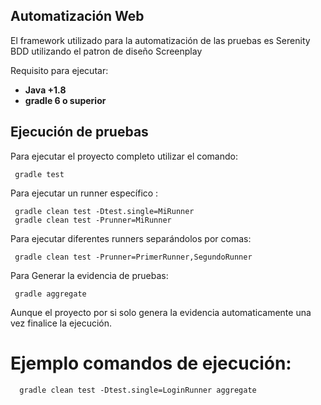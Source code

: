 Automatización Web
---  

El framework utilizado para la automatización de las pruebas es Serenity BDD utilizando el patron de diseño Screenplay

Requisito para ejecutar:
+ **Java +1.8**
+ **gradle 6 o superior**

Ejecución de pruebas
---  

Para ejecutar el proyecto completo utilizar el comando:
```
 gradle test   
```  
Para ejecutar un runner específico :

```  gradle clean test -Dtest.single=MiRunner  ```   
```  gradle clean test -Prunner=MiRunner  ```

Para ejecutar diferentes runners separándolos por comas:

```  gradle clean test -Prunner=PrimerRunner,SegundoRunner  ```

Para Generar la evidencia de pruebas:

```  gradle aggregate  ```

Aunque el proyecto por si solo genera la evidencia automaticamente una vez finalice la ejecución.

# Ejemplo comandos de ejecución:
```   gradle clean test -Dtest.single=LoginRunner aggregate  ```  
